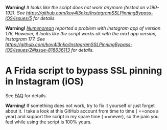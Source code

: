 **Warning!** _It looks like the script does not work anymore (tested on v.190-192). See https://github.com/kov4l3nko/InstagramSSLPinningBypass-iOS/issues/5 for details._

**Warning!** _[Numenorean](https://github.com/Numenorean) reported a problem with Instagram app of version 176. However, it looks like the script works ok with the next app version, Instagram 177. See https://github.com/kov4l3nko/InstagramSSLPinningBypass-iOS/issues/2#issue-818636113 for details._

# A Frida script to bypass SSL pinning in Instagram (iOS)

See [FAQ](docu/README.md) for details.

**Warning!** If something does not work, try to fix it yourself or just forget about it. I take a look at this GitHub account from time to time ( ==once a year) and support the script in my spare time ( ==never), so the pain you feel while using the script is  100% yours.
